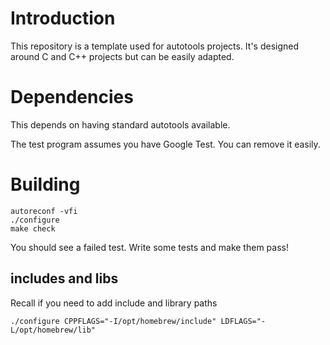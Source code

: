 # Introduction

This repository is a template used for autotools projects. It's designed around C and C++ projects but can be easily adapted. 

# Dependencies 

This depends on having standard autotools available. 

The test program assumes you have Google Test. You can remove it easily. 

# Building

```
autoreconf -vfi
./configure
make check
```

You should see a failed test. Write some tests and make them pass!

## includes and libs 

Recall if you need to add include and library paths

```
./configure CPPFLAGS="-I/opt/homebrew/include" LDFLAGS="-L/opt/homebrew/lib"
```
